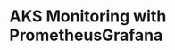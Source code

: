 # AKS Monitoring with PrometheusGrafana                                                                                        
